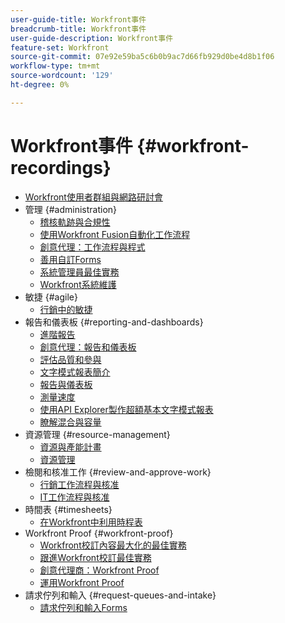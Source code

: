 ```yaml
---
user-guide-title: Workfront事件
breadcrumb-title: Workfront事件
user-guide-description: Workfront事件
feature-set: Workfront
source-git-commit: 07e92e59ba5c6b0b9ac7d66fb929d0be4d8b1f06
workflow-type: tm+mt
source-wordcount: '129'
ht-degree: 0%

---
```



# Workfront事件 {#workfront-recordings}

+ [Workfront使用者群組與網路研討會](overview.md)
+ 管理 {#administration}
   + [稽核軌跡與合規性](user-groups/audit-trails-and-compliance.md)
   + [使用Workfront Fusion自動化工作流程](user-groups/automating-workflows-with-workfront-fusion.md)
   + [創意代理：工作流程與程式](user-groups/creative-agencies-workflows-and-process.md)
   + [善用自訂Forms](user-groups/leveraging-custom-forms.md)
   + [系統管理員最佳實務](user-groups/system-admin-best-practices.md)
   + [Workfront系統維護](user-groups/workfront-system-maintenance.md)
+ 敏捷 {#agile}
   + [行銷中的敏捷](user-groups/agile-in-marketing.md)
+ 報告和儀表板 {#reporting-and-dashboards}
   + [進階報告](user-groups/advanced-reporting.md)
   + [創意代理：報告和儀表板](user-groups/creative-agencies-reporting-and-dashboards.md)
   + [評估品質和參與](webinars/gauging-quality-and-engagement.md)
   + [文字模式報表簡介](webinars/introduction-to-text-mode-reporting.md)
   + [報告與儀表板](user-groups/reporting-and-dashboards.md)
   + [測量速度](webinars/measuring-velocity.md)
   + [使用API Explorer製作超額基本文字模式報表](webinars/supercharge-basic-text-mode-reporting-using-the-api-explorer.md)
   + [瞭解混合與容量](webinars/understanding-mix-and-capacity.md)
+ 資源管理 {#resource-management}
   + [資源與產能計畫](user-groups/resource-and-capacity-planning.md)
   + [資源管理](user-groups/resource-management.md)
+ 檢閱和核准工作 {#review-and-approve-work}
   + [行銷工作流程與核准](user-groups/marketing-workflows-and-approvals.md)
   + [IT工作流程與核准](user-groups/it-workflows-and-approvals.md)
+ 時間表 {#timesheets}
   + [在Workfront中利用時程表](user-groups/utilizing-timesheets-in-workfront.md)
+ Workfront Proof {#workfront-proof}
   + [Workfront校訂內容最大化的最佳實務](webinars/best-practices-to-maximize-workfront-proof.md)
   + [跟進Workfront校訂最佳實務](webinars/follow-up-to-workfront-proof-best-practices.md)
   + [創意代理商：Workfront Proof](user-groups/creative-agencies-workfront-proof.md)
   + [運用Workfront Proof](user-groups/leveraging-workfront-proof.md)
+ 請求佇列和輸入 {#request-queues-and-intake}
   + [請求佇列和輸入Forms](user-groups/request-queues-and-intake-forms.md)